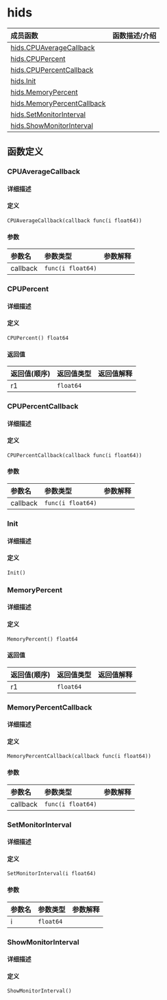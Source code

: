 # hids

|成员函数|函数描述/介绍|
|:------|:--------|
| [hids.CPUAverageCallback](#cpuaveragecallback) ||
| [hids.CPUPercent](#cpupercent) ||
| [hids.CPUPercentCallback](#cpupercentcallback) ||
| [hids.Init](#init) ||
| [hids.MemoryPercent](#memorypercent) ||
| [hids.MemoryPercentCallback](#memorypercentcallback) ||
| [hids.SetMonitorInterval](#setmonitorinterval) ||
| [hids.ShowMonitorInterval](#showmonitorinterval) ||


## 函数定义
### CPUAverageCallback

#### 详细描述


#### 定义

`CPUAverageCallback(callback func(i float64))`

#### 参数
|参数名|参数类型|参数解释|
|:-----------|:---------- |:-----------|
| callback | `func(i float64)` |   |


### CPUPercent

#### 详细描述


#### 定义

`CPUPercent() float64`

#### 返回值
|返回值(顺序)|返回值类型|返回值解释|
|:-----------|:---------- |:-----------|
| r1 | `float64` |   |


### CPUPercentCallback

#### 详细描述


#### 定义

`CPUPercentCallback(callback func(i float64))`

#### 参数
|参数名|参数类型|参数解释|
|:-----------|:---------- |:-----------|
| callback | `func(i float64)` |   |


### Init

#### 详细描述


#### 定义

`Init()`


### MemoryPercent

#### 详细描述


#### 定义

`MemoryPercent() float64`

#### 返回值
|返回值(顺序)|返回值类型|返回值解释|
|:-----------|:---------- |:-----------|
| r1 | `float64` |   |


### MemoryPercentCallback

#### 详细描述


#### 定义

`MemoryPercentCallback(callback func(i float64))`

#### 参数
|参数名|参数类型|参数解释|
|:-----------|:---------- |:-----------|
| callback | `func(i float64)` |   |


### SetMonitorInterval

#### 详细描述


#### 定义

`SetMonitorInterval(i float64)`

#### 参数
|参数名|参数类型|参数解释|
|:-----------|:---------- |:-----------|
| i | `float64` |   |


### ShowMonitorInterval

#### 详细描述


#### 定义

`ShowMonitorInterval()`


